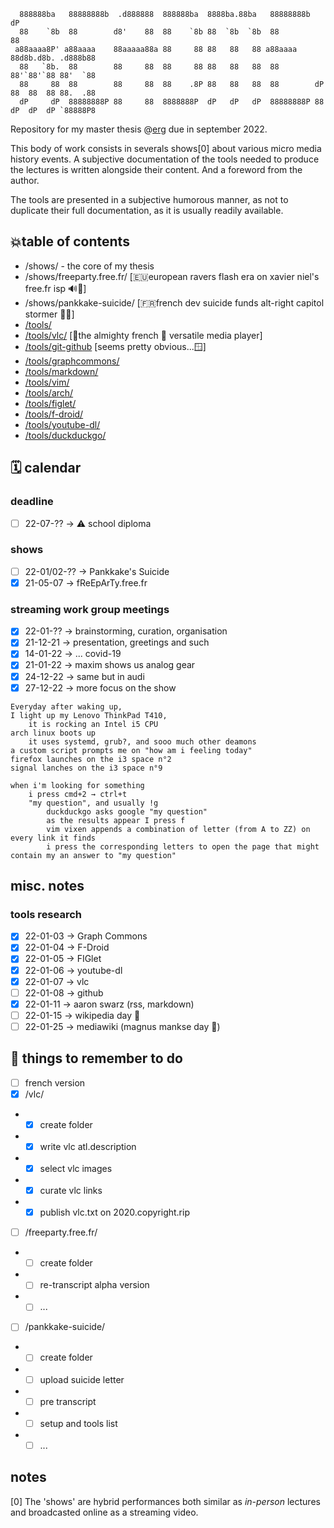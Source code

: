 ```  
  888888ba   88888888b  .d888888  888888ba  8888ba.88ba   88888888b                     dP 
  88    `8b  88        d8'    88  88    `8b 88  `8b  `8b  88                            88 
 a88aaaa8P' a88aaaa    88aaaaa88a 88     88 88   88   88 a88aaaa       88d8b.d8b. .d888b88 
  88   `8b.  88        88     88  88     88 88   88   88  88           88'`88'`88 88'  `88 
  88     88  88        88     88  88    .8P 88   88   88  88        dP 88  88  88 88.  .88 
  dP     dP  88888888P 88     88  8888888P  dP   dP   dP  88888888P 88 dP  dP  dP `88888P8 
```

Repository for my master thesis @[erg](https://erg.be) due in september 2022.

This body of work consists in severals shows[0] about various micro media history events. A subjective documentation of the tools needed to produce the lectures is written alongside their content. And a foreword from the author.

The tools are presented in a subjective humorous manner, as not to duplicate their full documentation, as it is usually readily available.

## 💥table of contents

* /shows/ - the core of my thesis
* /shows/freeparty.free.fr/ [🇪🇺european ravers flash era on xavier niel's free.fr isp 🔊🧯]
* /shows/pankkake-suicide/ [🇫🇷french dev suicide funds alt-right capitol stormer 🤔🤮]
* [/tools/](https://github.com/copyrip/README.md/tree/master/tools/)
* [/tools/vlc/](https://github.com/copyrip/README.md/tree/master/tools/vlc) [🚧the almighty french 🐓 versatile media player]
* [/tools/git-github](https://github.com/copyrip/README.md/tree/master/tools/git-github) [seems pretty obvious...🪟]
* [/tools/graphcommons/](https://github.com/copyrip/README.md/tree/master/tools/graphcommons)
* [/tools/markdown/](https://github.com/copyrip/README.md/tree/master/tools/markdown)
* [/tools/vim/](https://github.com/copyrip/README.md/tree/master/tools/vim)
* [/tools/arch/](https://github.com/copyrip/README.md/tree/master/tools/arch-linux)
* [/tools/figlet/](https://github.com/copyrip/README.md/tree/master/tools/figlet)
* [/tools/f-droid/](https://github.com/copyrip/README.md/tree/master/tools/f-droid)
* [/tools/youtube-dl/](https://github.com/copyrip/README.md/tree/master/tools/youtube-dl)
* [/tools/duckduckgo/](https://github.com/copyrip/README.md/tree/master/tools/duckduckgo)


## 🗓️ calendar
### deadline
* [ ] 22-07-?? → ⚠️ school diploma
### shows
* [ ] 22-01/02-?? → Pankkake's Suicide
* [x] 21-05-07 → fReEpArTy.free.fr
### streaming work group meetings
* [x] 22-01-?? → brainstorming, curation, organisation
* [x] 21-12-21 → presentation, greetings and such 
* [x] 14-01-22 → ... covid-19
* [x] 21-01-22 → maxim shows us analog gear
* [x] 24-12-22 → same but in audi
* [x] 27-12-22 → more focus on the show 

```
Everyday after waking up,
I light up my Lenovo ThinkPad T410,
    it is rocking an Intel i5 CPU
arch linux boots up
    it uses systemd, grub?, and sooo much other deamons
a custom script prompts me on "how am i feeling today"
firefox launches on the i3 space n°2
signal lanches on the i3 space n°9

when i'm looking for something
    i press cmd+2 → ctrl+t
    "my question", and usually !g
        duckduckgo asks google "my question"
        as the results appear I press f
        vim vixen appends a combination of letter (from A to ZZ) on every link it finds
        i press the corresponding letters to open the page that might contain my an answer to "my question"
```

## misc. notes

### tools research
* [x] 22-01-03 → Graph Commons
* [x] 22-01-04 → F-Droid
* [x] 22-01-05 → FIGlet
* [x] 22-01-06 → youtube-dl
* [x] 22-01-07 → vlc
* [ ] 22-01-08 → github
* [x] 22-01-11 → aaron swarz (rss, markdown)
* [ ] 22-01-15 → wikipedia day 🎉
* [ ] 22-01-25 → mediawiki (magnus mankse day 🎉)

## 🧠 things to remember to do
* [ ] french version
* [x] /vlc/
* * [x] create folder
* * [x] write vlc atl.description
* * [x] select vlc images
* * [x] curate vlc links
* * [x] publish vlc.txt on 2020.copyright.rip
* [ ] /freeparty.free.fr/
* * [ ] create folder
* * [ ] re-transcript alpha version
* * [ ] ... 
* [ ] /pankkake-suicide/
* * [ ] create folder
* * [ ] upload suicide letter
* * [ ] pre transcript
* * [ ] setup and tools list
* * [ ] ...

## notes
[0] The 'shows' are hybrid performances both similar as *in-person* lectures and broadcasted online as a streaming video.
